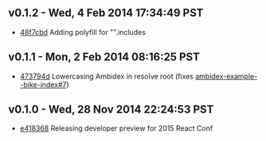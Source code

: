 v0.1.2 - Wed, 4 Feb 2014 17:34:49 PST
---------------------------------------

- [48f7cbd](../../commit/48f7cbd) Adding polyfill for "".includes


v0.1.1 - Mon, 2 Feb 2014 08:16:25 PST
---------------------------------------

- [473794d](../../commit/473794d) Lowercasing Ambidex in resolve root (fixes [ambidex-example--bike-index#7](https://github.com/appsforartists/ambidex-example--bike-index/issues/7))


v0.1.0 - Wed, 28 Nov 2014 22:24:53 PST
---------------------------------------

- [e418368](../../commit/e418368) Releasing developer preview for 2015 React Conf
